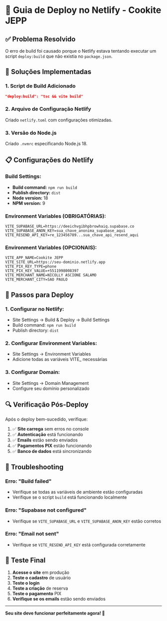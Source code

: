 # 🚀 Guia de Deploy no Netlify - Cookite JEPP

## ✅ **Problema Resolvido**

O erro de build foi causado porque o Netlify estava tentando executar um script `deploy:build` que não existia no `package.json`.

## 🔧 **Soluções Implementadas**

### 1. **Script de Build Adicionado**
```json
"deploy:build": "tsc && vite build"
```

### 2. **Arquivo de Configuração Netlify**
Criado `netlify.toml` com configurações otimizadas.

### 3. **Versão do Node.js**
Criado `.nvmrc` especificando Node.js 18.

## 📋 **Configurações do Netlify**

### **Build Settings:**
- **Build command:** `npm run build`
- **Publish directory:** `dist`
- **Node version:** 18
- **NPM version:** 9

### **Environment Variables (OBRIGATÓRIAS):**
```env
VITE_SUPABASE_URL=https://deeichvgibhpbrowhaiq.supabase.co
VITE_SUPABASE_ANON_KEY=sua_chave_anonima_supabase_aqui
VITE_RESEND_API_KEY=re_123456789...sua_chave_api_resend_aqui
```

### **Environment Variables (OPCIONAIS):**
```env
VITE_APP_NAME=Cookite JEPP
VITE_SITE_URL=https://seu-dominio.netlify.app
VITE_PIX_KEY_TYPE=phone
VITE_PIX_KEY_VALUE=+5511998008397
VITE_MERCHANT_NAME=NICOLLY ASCIONE SALAMO
VITE_MERCHANT_CITY=SAO PAULO
```

## 🚀 **Passos para Deploy**

### **1. Configurar no Netlify:**
- Site Settings → Build & Deploy → Build Settings
- Build command: `npm run build`
- Publish directory: `dist`

### **2. Configurar Environment Variables:**
- Site Settings → Environment Variables
- Adicione todas as variáveis VITE_ necessárias

### **3. Configurar Domain:**
- Site Settings → Domain Management
- Configure seu domínio personalizado

## 🔍 **Verificação Pós-Deploy**

Após o deploy bem-sucedido, verifique:

1. ✅ **Site carrega** sem erros no console
2. ✅ **Autenticação** está funcionando
3. ✅ **Emails** estão sendo enviados
4. ✅ **Pagamentos PIX** estão funcionando
5. ✅ **Banco de dados** está sincronizando

## 🚨 **Troubleshooting**

### **Erro: "Build failed"**
- Verifique se todas as variáveis de ambiente estão configuradas
- Verifique se o script `build` está funcionando localmente

### **Erro: "Supabase not configured"**
- Verifique se `VITE_SUPABASE_URL` e `VITE_SUPABASE_ANON_KEY` estão corretos

### **Erro: "Email not sent"**
- Verifique se `VITE_RESEND_API_KEY` está configurada corretamente

## 📱 **Teste Final**

1. **Acesse o site** em produção
2. **Teste o cadastro** de usuário
3. **Teste o login** 
4. **Teste a criação** de reserva
5. **Teste o pagamento** PIX
6. **Verifique se os emails** estão sendo enviados

---

**Seu site deve funcionar perfeitamente agora! 🎯**
